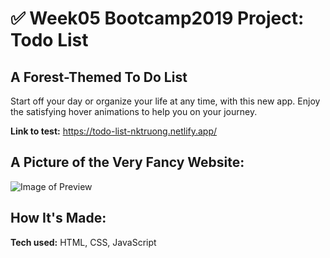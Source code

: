 # ✅ Week05 Bootcamp2019 Project: Todo List

## A Forest-Themed To Do List

Start off your day or organize your life at any time, with this new app. Enjoy the satisfying hover animations to help you on your journey.

**Link to test:** https://todo-list-nktruong.netlify.app/

## A Picture of the Very Fancy Website:
![Image of Preview](https://i.imgur.com/oeziMwx.png)

## How It's Made:

**Tech used:** HTML, CSS, JavaScript
